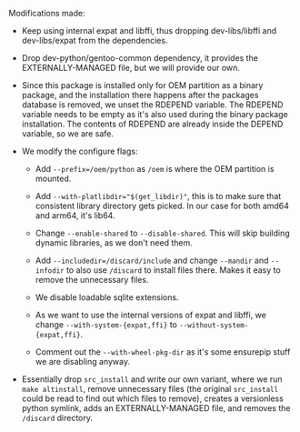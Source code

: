 Modifications made:

- Keep using internal expat and libffi, thus dropping dev-libs/libffi
  and dev-libs/expat from the dependencies.

- Drop dev-python/gentoo-common dependency, it provides the
  EXTERNALLY-MANAGED file, but we will provide our own.

- Since this package is installed only for OEM partition as a binary
  package, and the installation there happens after the packages
  database is removed, we unset the RDEPEND variable. The RDEPEND
  variable needs to be empty as it's also used during the binary
  package installation. The contents of RDEPEND are already inside the
  DEPEND variable, so we are safe.

- We modify the configure flags:

  - Add `--prefix=/oem/python` as `/oem` is where the OEM partition is
    mounted.

  - Add `--with-platlibdir="$(get_libdir)"`, this is to make sure that
    consistent library directory gets picked. In our case for both
    amd64 and arm64, it's lib64.

  - Change `--enable-shared` to `--disable-shared`. This will skip
    building dynamic libraries, as we don't need them.

  - Add `--includedir=/discard/include` and change `--mandir` and
    `--infodir` to also use `/discard` to install files there. Makes
    it easy to remove the unnecessary files.

  - We disable loadable sqlite extensions.

  - As we want to use the internal versions of expat and libffi, we
    change `--with-system-{expat,ffi}` to
    `--without-system-{expat,ffi}`.

  - Comment out the `--with-wheel-pkg-dir` as it's some ensurepip
    stuff we are disabling anyway.

- Essentially drop `src_install` and write our own variant, where we
  run `make altinstall`, remove unnecessary files (the original
  `src_install` could be read to find out which files to remove),
  creates a versionless python symlink, adds an EXTERNALLY-MANAGED
  file, and removes the `/discard` directory.
